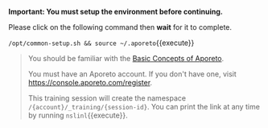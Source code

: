 <!-- do not edit outside of /common-->

**Important: You must setup the environment before continuing.**

Please click on the following command then **wait** for it to complete.

`/opt/common-setup.sh && source ~/.aporeto`{{execute}}

> You should be familiar with the
> [Basic Concepts of Aporeto](https://junon.console.aporeto.com).
>
> You must have an Aporeto account.
> If you don't have one, visit <https://console.aporeto.com/register>.
>
> This training session will create the namespace `/{account}/_training/{session-id}`.
> You can print the link at any time by running `nslinl`{{execute}}.
